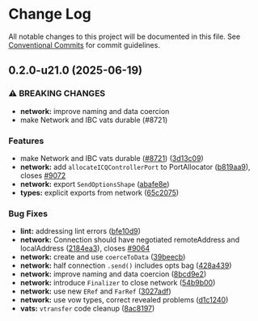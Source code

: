 # Change Log

All notable changes to this project will be documented in this file.
See [Conventional Commits](https://conventionalcommits.org) for commit guidelines.

## 0.2.0-u21.0 (2025-06-19)


### ⚠ BREAKING CHANGES

* **network:** improve naming and data coercion
* make Network and IBC vats durable (#8721)

### Features

* make Network and IBC vats durable ([#8721](https://github.com/Agoric/agoric-sdk/issues/8721)) ([3d13c09](https://github.com/Agoric/agoric-sdk/commit/3d13c09363013e23726c2ac5fa299a8e5344fd8c))
* **network:** add `allocateICQControllerPort` to PortAllocator ([b819aa9](https://github.com/Agoric/agoric-sdk/commit/b819aa912890a93be1775beb7cd540fe5d91b8aa)), closes [#9072](https://github.com/Agoric/agoric-sdk/issues/9072)
* **network:** export `SendOptionsShape` ([abafe8e](https://github.com/Agoric/agoric-sdk/commit/abafe8ecb449d8fb2c84bd4c5ad18933a64a471e))
* **types:** explicit exports from network ([65c2075](https://github.com/Agoric/agoric-sdk/commit/65c2075021dfb0ecf62a6009f7c411c7c49eb624))


### Bug Fixes

* **lint:** addressing lint errors ([bfe10d9](https://github.com/Agoric/agoric-sdk/commit/bfe10d9cc3878c322ca624a3a603e80f94dc6970))
* **network:** Connection should have negotiated remoteAddress and localAddress ([2184ea3](https://github.com/Agoric/agoric-sdk/commit/2184ea3d655c1334653e27d163a09ceb5f61fd50)), closes [#9064](https://github.com/Agoric/agoric-sdk/issues/9064)
* **network:** create and use `coerceToData` ([39beecb](https://github.com/Agoric/agoric-sdk/commit/39beecba84ef6dfafca902a28a651dbba77cdb1e))
* **network:** half connection `.send()` includes opts bag ([428a439](https://github.com/Agoric/agoric-sdk/commit/428a4399630830b07244af8b7f73a84ec6480fba))
* **network:** improve naming and data coercion ([8bcd9e2](https://github.com/Agoric/agoric-sdk/commit/8bcd9e2100f4973fd788a6edf42c144d916c173d))
* **network:** introduce `Finalizer` to close network ([54b9b00](https://github.com/Agoric/agoric-sdk/commit/54b9b009fff3fd3ab54f731adee97195acaa238f))
* **network:** use new `ERef` and `FarRef` ([3027adf](https://github.com/Agoric/agoric-sdk/commit/3027adf8613154dec167c5fccf5f207f6d2af701))
* **network:** use vow types, correct revealed problems ([d1c1240](https://github.com/Agoric/agoric-sdk/commit/d1c1240bcf534a316533d4c203f45f01fdfc825d))
* **vats:** `vtransfer` code cleanup ([8ac8197](https://github.com/Agoric/agoric-sdk/commit/8ac819709ef9ced0badee25e6715a5847b1e3f4c))
